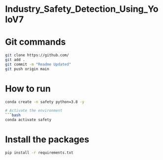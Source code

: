 # Industry_Safety_Detection_Using_YoloV7




# Git commands

```bash
git clone https://github.com/
git add .
git commit -m "Readme Updated"
git push origin main
```

# How to run
```bash
conda create -n safety python=3.8 -y

# Activate the environment
```bash
conda activate safety
```

# Install the packages
```bash
pip install -r requirements.txt